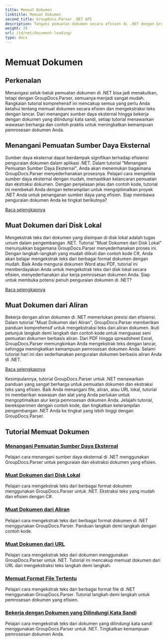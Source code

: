 ```yaml
---
title: Memuat Dokumen
linktitle: Memuat Dokumen
second_title: GroupDocs.Parser .NET API
description: Tangani pemuatan dokumen secara efisien di .NET dengan GroupDocs.Parser. Pelajari cara mengekstrak teks dari disk lokal, aliran, URL, dan lainnya.
weight: 29
url: /id/net/document-loading/
type: docs
---
```

# Memuat Dokumen

## Perkenalan

Menavigasi seluk-beluk pemuatan dokumen di .NET bisa jadi menakutkan, tetapi dengan GroupDocs.Parser, semuanya menjadi sangat mudah. Rangkaian tutorial komprehensif ini mencakup semua yang perlu Anda ketahui tentang memuat dokumen secara efisien dan mengekstraksi teks dengan lancar. Dari menangani sumber daya eksternal hingga bekerja dengan dokumen yang dilindungi kata sandi, setiap tutorial menawarkan wawasan berharga dan contoh praktis untuk meningkatkan kemampuan pemrosesan dokumen Anda.

## Menangani Pemuatan Sumber Daya Eksternal

Sumber daya eksternal dapat berdampak signifikan terhadap efisiensi penguraian dokumen dalam aplikasi .NET. Dalam tutorial "Menangani Pemuatan Sumber Daya Eksternal", Anda akan menemukan bagaimana GroupDocs.Parser menyederhanakan prosesnya. Pelajari cara mengelola sumber daya eksternal dengan mudah, memastikan kelancaran pemuatan dan ekstraksi dokumen. Dengan penjelasan jelas dan contoh kode, tutorial ini membekali Anda dengan keterampilan untuk mengoptimalkan proyek .NET Anda untuk penanganan sumber daya yang efisien. Siap membawa penguraian dokumen Anda ke tingkat berikutnya?

[Baca selengkapnya](./handling-loading-of-external-resources/)

## Muat Dokumen dari Disk Lokal

Mengekstrak teks dari dokumen yang disimpan di disk lokal adalah tugas umum dalam pengembangan .NET. Tutorial "Muat Dokumen dari Disk Lokal" menunjukkan bagaimana GroupDocs.Parser menyederhanakan proses ini. Dengan langkah-langkah yang mudah diikuti dan contoh kode C#, Anda akan belajar mengekstrak teks dari berbagai format dokumen dengan mudah. Baik Anda mengurai dokumen Word atau PDF, tutorial ini memberdayakan Anda untuk mengekstrak teks dari disk lokal secara efisien, menyederhanakan alur kerja pemrosesan dokumen Anda. Siap untuk membuka potensi penuh penguraian dokumen di .NET?

[Baca selengkapnya](./load-document-from-local-disk/)

## Muat Dokumen dari Aliran

Bekerja dengan aliran dokumen di .NET memerlukan presisi dan efisiensi. Dalam tutorial "Muat Dokumen dari Aliran", GroupDocs.Parser memberikan panduan komprehensif untuk mengekstraksi teks dari aliran dokumen. Ikuti petunjuk langkah demi langkah dan contoh kode untuk menguasai seni pemuatan dokumen berbasis aliran. Dari PDF hingga spreadsheet Excel, GroupDocs.Parser memungkinkan Anda mengekstrak teks dengan lancar, sehingga meningkatkan kemampuan pemrosesan dokumen Anda. Selami tutorial hari ini dan sederhanakan penguraian dokumen berbasis aliran Anda di .NET.

[Baca selengkapnya](./load-document-from-stream/)

Kesimpulannya, tutorial GroupDocs.Parser untuk .NET menawarkan panduan yang sangat berharga untuk pemuatan dokumen dan ekstraksi teks yang efisien. Baik Anda menangani file, aliran, atau URL lokal, tutorial ini memberikan wawasan dan alat yang Anda perlukan untuk mengoptimalkan alur kerja pemrosesan dokumen Anda. Jelajahi tutorial, bereksperimen dengan contoh kode, dan tingkatkan keterampilan pengembangan .NET Anda ke tingkat yang lebih tinggi dengan GroupDocs.Parser.

## Tutorial Memuat Dokumen
### [Menangani Pemuatan Sumber Daya Eksternal](./handling-loading-of-external-resources/)
Pelajari cara menangani sumber daya eksternal di .NET menggunakan GroupDocs.Parser untuk penguraian dan ekstraksi dokumen yang efisien.
### [Muat Dokumen dari Disk Lokal](./load-document-from-local-disk/)
Pelajari cara mengekstrak teks dari berbagai format dokumen menggunakan GroupDocs.Parser untuk .NET. Ekstraksi teks yang mudah dan efisien dengan C#.
### [Muat Dokumen dari Aliran](./load-document-from-stream/)
Pelajari cara mengekstrak teks dari berbagai format dokumen di .NET menggunakan GroupDocs.Parser. Panduan langkah demi langkah dengan contoh kode.
### [Muat Dokumen dari URL](./load-document-from-url/)
Pelajari cara mengekstrak teks dari dokumen menggunakan GroupDocs.Parser untuk .NET. Tutorial ini mencakup memuat dokumen dari URL dan mengekstraksi teks langkah demi langkah.
### [Memuat Format File Tertentu](./loading-specific-file-formats/)
Pelajari cara mengekstrak teks dari berbagai format file di .NET menggunakan GroupDocs.Parser. Tutorial langkah demi langkah untuk pemrosesan dokumen yang efisien.
### [Bekerja dengan Dokumen yang Dilindungi Kata Sandi](./working-with-password-protected-documents/)
Pelajari cara mengekstrak teks dari dokumen yang dilindungi kata sandi menggunakan GroupDocs.Parser untuk .NET. Tingkatkan kemampuan pemrosesan dokumen Anda.
